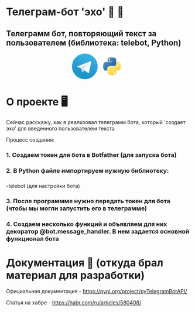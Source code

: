 ﻿# Телеграм-бот 'эхо' 💬 🧞
<p align="center">
      <h2>Телеграмм бот, повторяющий текст за пользователем (библиотека: telebot, Python)</h2>
</p>

<p align="center">
   <img width = "70px" src="https://raw.githubusercontent.com/github/explore/80688e429a7d4ef2fca1e82350fe8e3517d3494d/topics/telegram/telegram.png" alt="Unity Version">
   <img width = "70px" src="https://raw.githubusercontent.com/github/explore/80688e429a7d4ef2fca1e82350fe8e3517d3494d/topics/python/python.png" alt="Unity Version">
</p>

# О проекте 🖥️

Сейчас расскажу, как я реализовал телеграмм бота, который 'создает эхо' для введенного пользователем текста 

Процесс создания:
### 1. Создаем токен для бота в Botfather (для запуска бота) 
### 2. В Python файле импортируем нужную библиотеку: 
###
-telebot (для настройки бота)
### 3. После программме нужно передать токен для бота (чтобы мы могли запустить его в телеграмме)
### 4. Создаем несколько функций и объявляем для них декоратор @bot.message_handler. В нем задается основной функционал бота

# Документация 📕 (откуда брал материал для разработки)

Официальная документация - https://pypi.org/project/pyTelegramBotAPI/

Статья на хабре - https://habr.com/ru/articles/580408/
